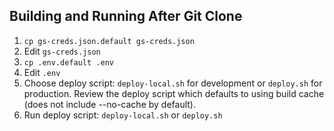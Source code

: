## Building and Running After Git Clone

1. `cp gs-creds.json.default gs-creds.json`
1. Edit `gs-creds.json`
1. `cp .env.default .env`
1. Edit `.env`
1. Choose deploy script: `deploy-local.sh` for development or `deploy.sh` for production. Review the deploy script which defaults to using build cache (does not include --no-cache by default).
1. Run deploy script: `deploy-local.sh` or `deploy.sh`
